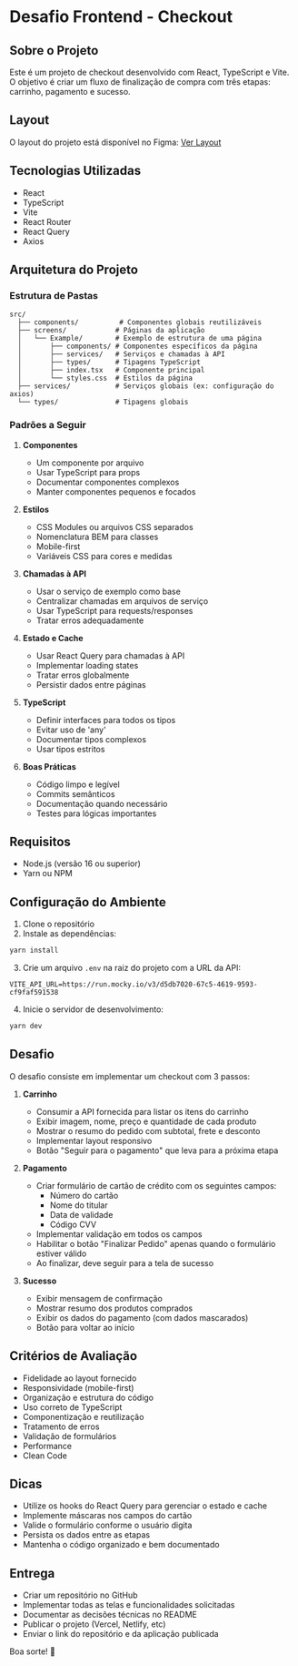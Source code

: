 # Desafio Frontend - Checkout

## Sobre o Projeto
Este é um projeto de checkout desenvolvido com React, TypeScript e Vite. O objetivo é criar um fluxo de finalização de compra com três etapas: carrinho, pagamento e sucesso.

## Layout
O layout do projeto está disponível no Figma:
[Ver Layout](https://www.figma.com/design/VAOqGCWUNg13WE1t05I7xy/TestFront?node-id=15211-254388&t=8Ycv9aND6NIfKzgK-1)

## Tecnologias Utilizadas
- React
- TypeScript
- Vite
- React Router
- React Query
- Axios

## Arquitetura do Projeto

### Estrutura de Pastas
```
src/
  ├── components/          # Componentes globais reutilizáveis
  ├── screens/            # Páginas da aplicação
  │   └── Example/        # Exemplo de estrutura de uma página
  │       ├── components/ # Componentes específicos da página
  │       ├── services/   # Serviços e chamadas à API
  │       ├── types/      # Tipagens TypeScript
  │       ├── index.tsx   # Componente principal
  │       └── styles.css  # Estilos da página
  ├── services/           # Serviços globais (ex: configuração do axios)
  └── types/              # Tipagens globais
```

### Padrões a Seguir

1. **Componentes**
   - Um componente por arquivo
   - Usar TypeScript para props
   - Documentar componentes complexos
   - Manter componentes pequenos e focados

2. **Estilos**
   - CSS Modules ou arquivos CSS separados
   - Nomenclatura BEM para classes
   - Mobile-first
   - Variáveis CSS para cores e medidas

3. **Chamadas à API**
   - Usar o serviço de exemplo como base
   - Centralizar chamadas em arquivos de serviço
   - Usar TypeScript para requests/responses
   - Tratar erros adequadamente

4. **Estado e Cache**
   - Usar React Query para chamadas à API
   - Implementar loading states
   - Tratar erros globalmente
   - Persistir dados entre páginas

5. **TypeScript**
   - Definir interfaces para todos os tipos
   - Evitar uso de 'any'
   - Documentar tipos complexos
   - Usar tipos estritos

6. **Boas Práticas**
   - Código limpo e legível
   - Commits semânticos
   - Documentação quando necessário
   - Testes para lógicas importantes

## Requisitos
- Node.js (versão 16 ou superior)
- Yarn ou NPM

## Configuração do Ambiente
1. Clone o repositório
2. Instale as dependências:
```bash
yarn install
```
3. Crie um arquivo `.env` na raiz do projeto com a URL da API:
```
VITE_API_URL=https://run.mocky.io/v3/d5db7020-67c5-4619-9593-cf9faf591538
```
4. Inicie o servidor de desenvolvimento:
```bash
yarn dev
```

## Desafio
O desafio consiste em implementar um checkout com 3 passos:

1. **Carrinho**
   - Consumir a API fornecida para listar os itens do carrinho
   - Exibir imagem, nome, preço e quantidade de cada produto
   - Mostrar o resumo do pedido com subtotal, frete e desconto
   - Implementar layout responsivo
   - Botão "Seguir para o pagamento" que leva para a próxima etapa

2. **Pagamento**
   - Criar formulário de cartão de crédito com os seguintes campos:
     - Número do cartão
     - Nome do titular
     - Data de validade
     - Código CVV
   - Implementar validação em todos os campos
   - Habilitar o botão "Finalizar Pedido" apenas quando o formulário estiver válido
   - Ao finalizar, deve seguir para a tela de sucesso

3. **Sucesso**
   - Exibir mensagem de confirmação
   - Mostrar resumo dos produtos comprados
   - Exibir os dados do pagamento (com dados mascarados)
   - Botão para voltar ao início

## Critérios de Avaliação
- Fidelidade ao layout fornecido
- Responsividade (mobile-first)
- Organização e estrutura do código
- Uso correto de TypeScript
- Componentização e reutilização
- Tratamento de erros
- Validação de formulários
- Performance
- Clean Code

## Dicas
- Utilize os hooks do React Query para gerenciar o estado e cache
- Implemente máscaras nos campos do cartão
- Valide o formulário conforme o usuário digita
- Persista os dados entre as etapas
- Mantenha o código organizado e bem documentado

## Entrega
- Criar um repositório no GitHub
- Implementar todas as telas e funcionalidades solicitadas
- Documentar as decisões técnicas no README
- Publicar o projeto (Vercel, Netlify, etc)
- Enviar o link do repositório e da aplicação publicada

Boa sorte! 🚀

